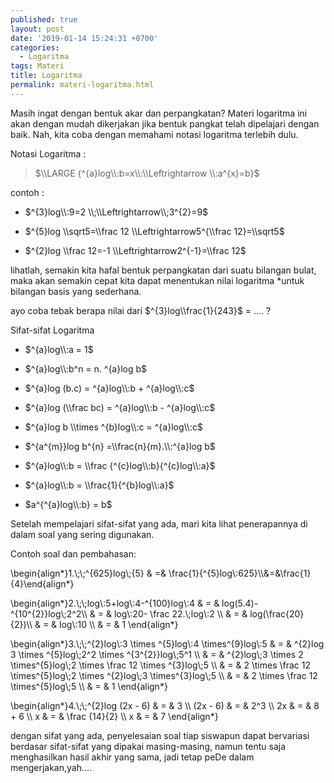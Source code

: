```yaml
---
published: true
layout: post
date: '2019-01-14 15:24:31 +0700'
categories:
  - Logaritma
tags: Materi
title: Logaritma
permalink: materi-logaritma.html
---
```

Masih ingat dengan bentuk akar dan perpangkatan? Materi logaritma ini akan dengan mudah dikerjakan jika bentuk pangkat telah dipelajari dengan baik. Nah, kita coba dengan memahami notasi logaritma terlebih dulu.

Notasi Logaritma :

> $\\LARGE {^{a}log\\:b=x\\:\\Leftrightarrow \\:a^{x}=b}$

contoh :

*   $^{3}log\\:9=2 \\;\\Leftrightarrow\\;3^{2}=9$
    
*   $^{5}log \\sqrt5=\\frac 12 \\Leftrightarrow5^{\\frac 12}=\\sqrt5$
    
*   $^{2}log \\frac 12=-1 \\Leftrightarrow2^{-1}=\\frac 12$
    

lihatlah, semakin kita hafal bentuk perpangkatan dari suatu bilangan bulat, maka akan semakin cepat kita dapat menentukan nilai logaritma \*untuk bilangan basis yang sederhana.

ayo coba tebak berapa nilai dari $^{3}log\\frac{1}{243}$ = …. ?

Sifat-sifat Logaritma

*   $^{a}log\\:a = 1$
    
*   $^{a}log\\:b^n = n. ^{a}log b$
    
*   $^{a}log (b.c) = ^{a}log\\:b + ^{a}log\\:c$
    
*   $^{a}log (\\frac bc) = ^{a}log\\:b - ^{a}log\\:c$
    
*   $^{a}log b \\times ^{b}log\\:c = ^{a}log\\:c$
    
*   $^{a^{m}}log b^{n} =\\frac{n}{m}.\\:^{a}log b$
    
*   $^{a}log\\:b = \\frac {^{c}log\\:b}{^{c}log\\:a}$
    
*   $^{a}log\\:b = \\frac{1}{^{b}log\\:a}$
    
*   $a^{^{a}log\\:b} = b$
    

Setelah mempelajari sifat-sifat yang ada, mari kita lihat penerapannya di dalam soal yang sering digunakan.

Contoh soal dan pembahasan:

\\begin{align\*}1.\\;\\;^{625}log\\;{5} & =& \\frac{1}{^{5}log\\:625}\\\\&=&\\frac{1}{4}\\end{align\*}

\\begin{align\*}2.\\;\\;log\\:5+log\\:4-^{100}log\\:4 & = & log(5.4)-^{10^{2}}log\\;2^2\\\\ & = & log\\:20- \\frac 22.\\;log\\:2 \\\\ & = & log(\\frac{20}{2})\\\\ & = & log\\:10 \\\\ & = & 1 \\end{align\*}

\\begin{align\*}3.\\;\\;^{2}log\\:3 \\times ^{5}log\\:4 \\times^{9}log\\:5 & = & ^{2}log 3 \\times ^{5}log\\;2^2 \\times ^{3^{2}}log\\;5^1 \\\\ & = & ^{2}log\\;3 \\times 2 \\times^{5}log\\;2 \\times \\frac 12 \\times ^{3}log\\;5 \\\\ & = & 2 \\times \\frac 12 \\times^{5}log\\;2 \\times ^{2}log\\;3 \\times^{3}log\\;5 \\\\ & = & 2 \\times \\frac 12 \\times^{5}log\\;5 \\\\ & = & 1 \\end{align\*}

\\begin{align\*}4.\\;\\;^{2}log (2x - 6) & = & 3 \\\\ (2x - 6) & = & 2^3 \\\\ 2x & = & 8 + 6 \\\\ x & = & \\frac {14}{2} \\\\ x & = & 7 \\end{align\*}

dengan sifat yang ada, penyelesaian soal tiap siswapun dapat bervariasi berdasar sifat-sifat yang dipakai masing-masing, namun tentu saja menghasilkan hasil akhir yang sama, jadi tetap peDe dalam mengerjakan,yah….

